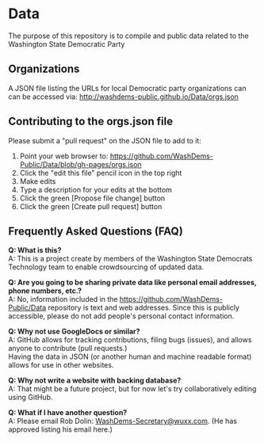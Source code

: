 # Data
The purpose of this repository is to compile and public data related to the Washington State Democratic Party 

## Organizations
A JSON file listing the URLs for local Democratic party organizations can can be accessed via: http://washdems-public.github.io/Data/orgs.json

## Contributing to the orgs.json file
Please submit a "pull request" on the JSON file to add to it:
  1. Point your web browser to: https://github.com/WashDems-Public/Data/blob/gh-pages/orgs.json
  2. Click the "edit this file" pencil icon in the top right
  3. Make edits
  4. Type a description for your edits at the bottom
  5. Click the green [Propose file change] button 
  6. Click the green [Create pull request] button

## Frequently Asked Questions (FAQ)
<b>Q: What is this?</b><br />
A: This is a project create by members of the Washington State Democrats Technology team to enable crowdsourcing of updated data.

<b>Q: Are you going to be sharing private data like personal email addresses, phone numbers, etc.?</b><br />
A: No, information included in the https://github.com/WashDems-Public/Data repository is text and web addresses.
Since this is publicly accessible, please do not add people's personal contact information.  

<b>Q: Why not use GoogleDocs or similar?</b><br />
A: GitHub allows for tracking contributions, filing bugs (issues), and allows anyone to contribute (pull requests.)  
Having the data in JSON (or another human and machine readable format) allows for use in other websites.

<b>Q: Why not write a website with backing database?</b><br />
A: That might be a future project, but for now let's try collaboratively editing using GitHub.

<b>Q: What if I have another question?</b><br />
A: Please email Rob Dolin: WashDems-Secretary@wuxx.com.  (He has approved listing his email here.)
